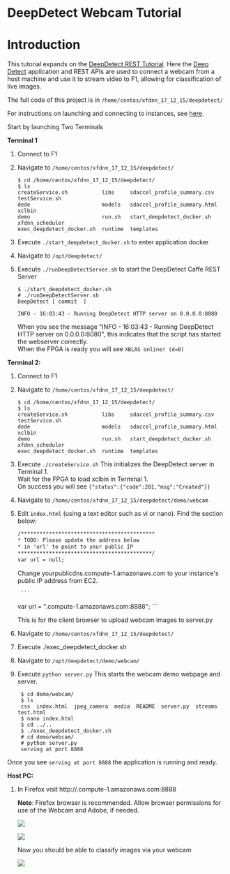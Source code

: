 # DeepDetect Webcam Tutorial

# Introduction
This tutorial expands on the [DeepDetect REST Tutorial][]. Here the [Deep Detect][] application and REST APIs are used to connect a webcam from a host machine and use it to stream video to F1, allowing for classification of live images.

The full code of this project is in `/home/centos/xfdnn_17_12_15/deepdetect/`

For instructions on launching and connecting to instances, see [here][].

Start by launching Two Terminals

**Terminal 1**
1. Connect to F1
2. Navigate to `/home/centos/xfdnn_17_12_15/deepdetect/`

	```
	$ cd /home/centos/xfdnn_17_12_15/deepdetect/
	$ ls
	createService.sh           libs     sdaccel_profile_summary.csv   testService.sh
	dede                       models   sdaccel_profile_summary.html  xclbin
	demo                       run.sh   start_deepdetect_docker.sh    xfdnn_scheduler
	exec_deepdetect_docker.sh  runtime  templates
	```
2. Execute `./start_deepdetect_docker.sh` to enter application docker
3. Navigate to `/opt/deepdetect/`
4. Execute `./runDeepDetectServer.sh` to start the DeepDetect Caffe REST Server

	```
	$ ./start_deepdetect_docker.sh
	# ./runDeepDetectServer.sh
	DeepDetect [ commit  ]

	INFO - 16:03:43 - Running DeepDetect HTTP server on 0.0.0.0:8080

	```

	When you see the message "INFO - 16:03:43 - Running DeepDetect HTTP server on 			0.0.0.0:8080", this indicates  that the script has started the webserver correctly.</br>When the FPGA is ready you will see `XBLAS online! (d=0)`

**Terminal 2:**
1. Connect to F1
2. Navigate to `/home/centos/xfdnn_17_12_15/deepdetect/`

	```
	$ cd /home/centos/xfdnn_17_12_15/deepdetect/
	$ ls
	createService.sh           libs     sdaccel_profile_summary.csv   testService.sh
	dede                       models   sdaccel_profile_summary.html  xclbin
	demo                       run.sh   start_deepdetect_docker.sh    xfdnn_scheduler
	exec_deepdetect_docker.sh  runtime  templates
	```

3. Execute `./createService.sh`
   This initializes the DeepDetect server in Terminal 1. </br>
	 Wait for the FPGA to load xclbin in Terminal 1. </br>
   On success you will see `{"status":{"code":201,"msg":"Created"}}`

4. Navigate to `/home/centos/xfdnn_17_12_15/deepdetect/demo/webcam`
5. Edit `index.html` (using a text editor such as vi or nano).
	Find the section below:
	```html
	/*******************************************
	* TODO: Please update the address below
	* in 'url' to point to your public IP
	*******************************************/
	var url = null;
	```
	Change yourpublicdns.compute-1.amazonaws.com to your instance's public IP address from EC2.

        ```
	var url = "<yourpublicdns>.compute-1.amazonaws.com:8888";
        ```

   This is for the client browser to upload webcam images to server.py
6. Navigate to `/home/centos/xfdnn_17_12_15/deepdetect/`
7. Execute ./exec_deepdetect_docker.sh
8. Navigate to `/opt/deepdetect/demo/webcam/`
9. Execute `python server.py`
   This starts the webcam demo webpage and server.
   ```
	$ cd demo/webcam/
	$ ls
	css  index.html  jpeg_camera  media  README  server.py  streams  test.html
	$ nano index.html
	$ cd ../..
	$ ./exec_deepdetect_docker.sh
	# cd demo/webcam/
	# python server.py
	serving at port 8888
	```

Once you see `serving at port 8888` the application is running and ready.

**Host PC:**
1. In Firefox visit http://<yourpublicdns>.compute-1.amazonaws.com:8888

	**Note**: Firefox browser is recommended.
	Allow browser permissions for use of the Webcam and Adobe, if needed.

	![](img/deepdetect_allow.png)

	![](img/deepdetect_allow_a.png)

	Now you should be able to classify images via your webcam

	![](img/deepdetect_webcam.png)


[here]: launching_instance.md
[DeepDetect REST Tutorial]: deepdetect_rest.md
[Deep Detect]: https://github.com/beniz/deepdetect
